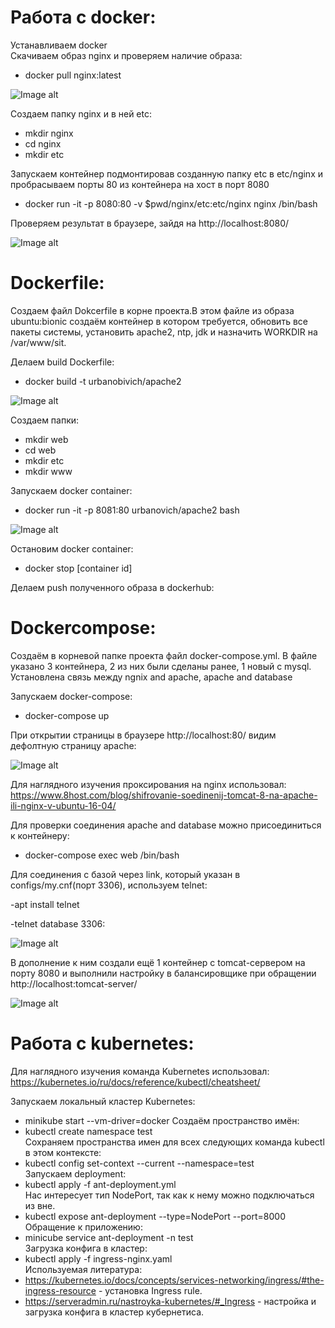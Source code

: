 # Работа с docker:  
Устанавливаем docker  
Скачиваем образ nginx и проверяем наличие образа:  

- docker pull nginx:latest  

![Image alt](https://github.com/impalla215/Dev-Ops/blob/master/screens/docker.jpg)


Создаем папку nginx и в ней etc:  

- mkdir nginx  
- cd nginx  
- mkdir etc  


Запускаем контейнер подмонтировав созданную папку etc в etc/nginx и пробрасываем порты 80 из контейнера на хост в порт 8080  

- docker run -it -p 8080:80 -v $pwd/nginx/etc:etc/nginx nginx /bin/bash  

Проверяем результат в браузере, зайдя на http://localhost:8080/  



![Image alt](https://github.com/impalla215/Dev-Ops/blob/master/screens/docker2.jpg)  


# Dockerfile:  

Создаем файл Dokcerfile в корне проекта.В этом файле из образа ubuntu:bionic создаём контейнер в котором требуется, обновить все пакеты системы, установить apache2, ntp, jdk и назначить WORKDIR на /var/www/sit.  

Делаем build Dockerfile:  

- docker build -t urbanobivich/apache2   

![Image alt](https://github.com/impalla215/Dev-Ops/blob/master/screens/dockerfile1.jpg)


Создаем папки:  

- mkdir web  
- cd web  
- mkdir etc  
- mkdir www  


Запускаем docker container:  

- docker run -it -p 8081:80 urbanovich/apache2 bash  

![Image alt](https://github.com/impalla215/Dev-Ops/blob/master/screens/dockerfile2.jpg)
  

Остановим docker container:  

- docker stop [container id]  

Делаем push полученного образа в dockerhub:  













# Dockercompose:  

Cоздаём в корневой папке проекта файл docker-compose.yml. В файле указано 3 контейнера, 2 из них были сделаны ранее, 1 новый с mysql. Установлена связь между ngnix and apache, apache and database  

Запускаем docker-compose:  

- docker-compose up  

При открытии страницы в браузерe http://localhost:80/ видим дефолтную страницу apache:  


![Image alt](https://github.com/impalla215/Dev-Ops/blob/master/screens/docker-compose1.jpg)  


Для наглядного изучения проксирования на nginx использовал:  
https://www.8host.com/blog/shifrovanie-soedinenij-tomcat-8-na-apache-ili-nginx-v-ubuntu-16-04/  

Для проверки соединения apache and database можно присоединиться к контейнеру:  

- docker-compose exec web /bin/bash  

Для соединения с базой через link, который указан в configs/my.cnf(порт 3306), используем telnet:  

-apt install telnet  

-telnet database 3306:  


![Image alt](https://github.com/impalla215/Dev-Ops/blob/master/screens/docker-compose3.jpg)


В дополнение к ним создали ещё 1 контейнер с tomcat-сервером на порту 8080 и выполнили настройку в балансировщике при обращении http://localhost:tomcat-server/  


![Image alt](https://github.com/impalla215/Dev-Ops/blob/master/screens/docker-compose2.jpg)  



# Работа с kubernetes:  




Для наглядного изучения команда Kubernetes использовал:  
https://kubernetes.io/ru/docs/reference/kubectl/cheatsheet/  



Запуcкаем локальный кластер Kubernetes:  
- minikube start --vm-driver=docker
Создаём пространство имён:  
- kubectl create namespace test  
Сохраняем пространства имен для всех следующих команда kubectl в этом контексте:  
- kubectl config set-context --current --namespace=test  
Запускаем deployment:  
- kubectl apply -f ant-deployment.yml  
Нас интересует тип NodePort, так как к нему можно подключаться из вне.  
- kubectl expose ant-deployment --type=NodePort --port=8000  
Обращение к приложению:  
- minicube service ant-deployment -n test  
Загрузка конфига в кластер:  
- kubectl apply -f ingress-nginx.yaml  
Используемая литература:  
- https://kubernetes.io/docs/concepts/services-networking/ingress/#the-ingress-resource - установка Ingress rule.
- https://serveradmin.ru/nastroyka-kubernetes/#_Ingress - настройка и загрузка конфига в кластер кубернетиса.






